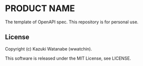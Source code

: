 # PRODUCT NAME
The template of OpenAPI spec.
This repository is for personal use.

## License
Copyright (c) Kazuki Watanabe (wwatchin).

This software is released under the MIT License, see LICENSE.
